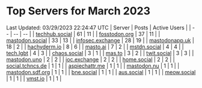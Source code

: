 # Top Servers for March 2023
Last Updated: 03/29/2023 22:24:47 UTC
| Server | Posts | Active Users |
| -- | -- | -- |
| [techhub.social](https://techhub.social/tags/PowerShell) | 61 | 11 |
| [fosstodon.org](https://fosstodon.org/tags/PowerShell) | 37 | 11 |
| [mastodon.social](https://mastodon.social/tags/PowerShell) | 33 | 13 |
| [infosec.exchange](https://infosec.exchange/tags/PowerShell) | 28 | 19 |
| [mastodonapp.uk](https://mastodonapp.uk/tags/PowerShell) | 18 | 2 |
| [hachyderm.io](https://hachyderm.io/tags/PowerShell) | 8 | 6 |
| [masto.ai](https://masto.ai/tags/PowerShell) | 7 | 2 |
| [mstdn.social](https://mstdn.social/tags/PowerShell) | 4 | 4 |
| [tech.lgbt](https://tech.lgbt/tags/PowerShell) | 4 | 3 |
| [chaos.social](https://chaos.social/tags/PowerShell) | 3 | 1 |
| [mas.to](https://mas.to/tags/PowerShell) | 3 | 2 |
| [twit.social](https://twit.social/tags/PowerShell) | 3 | 3 |
| [mastodon.uno](https://mastodon.uno/tags/PowerShell) | 2 | 2 |
| [ioc.exchange](https://ioc.exchange/tags/PowerShell) | 2 | 2 |
| [home.social](https://home.social/tags/PowerShell) | 2 | 2 |
| [social.tchncs.de](https://social.tchncs.de/tags/PowerShell) | 1 | 1 |
| [aspiechattr.me](https://aspiechattr.me/tags/PowerShell) | 1 | 1 |
| [mastodon.nu](https://mastodon.nu/tags/PowerShell) | 1 | 1 |
| [mastodon.sdf.org](https://mastodon.sdf.org/tags/PowerShell) | 1 | 1 |
| [bne.social](https://bne.social/tags/PowerShell) | 1 | 1 |
| [aus.social](https://aus.social/tags/PowerShell) | 1 | 1 |
| [meow.social](https://meow.social/tags/PowerShell) | 1 | 1 |
| [vmst.io](https://vmst.io/tags/PowerShell) | 1 | 1 |
